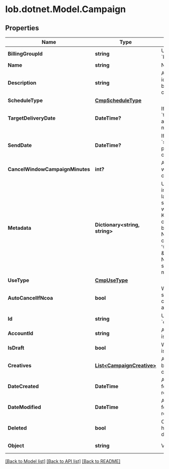 # lob.dotnet.Model.Campaign

## Properties

Name | Type | Description | Notes
------------ | ------------- | ------------- | -------------
**BillingGroupId** | **string** | Unique identifier prefixed with &#x60;bg_&#x60;. | [optional] 
**Name** | **string** | Name of the campaign. | 
**Description** | **string** | An internal description that identifies this resource. Must be no longer than 255 characters.  | [optional] 
**ScheduleType** | [**CmpScheduleType**](CmpScheduleType.md) |  | 
**TargetDeliveryDate** | **DateTime?** | If &#x60;schedule_type&#x60; is &#x60;target_delivery_date&#x60;, provide a targeted delivery date for mail pieces in this campaign. | [optional] 
**SendDate** | **DateTime?** | If &#x60;schedule_type&#x60; is &#x60;scheduled_send_date&#x60;, provide a date to send this campaign. | [optional] 
**CancelWindowCampaignMinutes** | **int?** | A window, in minutes, within which the campaign can be canceled. | [optional] 
**Metadata** | **Dictionary&lt;string, string&gt;** | Use metadata to store custom information for tagging and labeling back to your internal systems. Must be an object with up to 20 key-value pairs. Keys must be at most 40 characters and values must be at most 500 characters. Neither can contain the characters &#x60;\&quot;&#x60; and &#x60;\\&#x60;. i.e. &#39;{\&quot;customer_id\&quot; : \&quot;NEWYORK2015\&quot;}&#39; Nested objects are not supported.  See [Metadata](#section/Metadata) for more information. | [optional] 
**UseType** | [**CmpUseType**](CmpUseType.md) |  | 
**AutoCancelIfNcoa** | **bool** | Whether or not a mail piece should be automatically canceled and not sent if the address is updated via NCOA. | 
**Id** | **string** | Unique identifier prefixed with &#x60;cmp_&#x60;. | 
**AccountId** | **string** | Account ID that this campaign is associated with. | [optional] 
**IsDraft** | **bool** | Whether or not the campaign is still a draft. | [default to true]
**Creatives** | [**List&lt;CampaignCreative&gt;**](CampaignCreative.md) | An array of creatives that have been associated with this campaign. | 
**DateCreated** | **DateTime** | A timestamp in ISO 8601 format of the date the resource was created. | 
**DateModified** | **DateTime** | A timestamp in ISO 8601 format of the date the resource was last modified. | 
**Deleted** | **bool** | Only returned if the resource has been successfully deleted. | [optional] 
**Object** | **string** | Value is resource type. | [default to ObjectEnum.Campaign]

[[Back to Model list]](../README.md#documentation-for-models) [[Back to API list]](../README.md#documentation-for-api-endpoints) [[Back to README]](../README.md)

